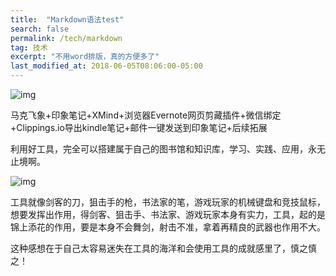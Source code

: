 ```yaml
---
title:  "Markdown语法test"
search: false
permalink: /tech/markdown
tag: 技术
excerpt: "不用word排版，真的方便多了"
last_modified_at: 2018-06-05T08:06:00-05:00
---
```


![img](https://mmbiz.qpic.cn/mmbiz_png/fgOI29GemlnWzCwibEQBlD1Boicj11ODNrPqfKIYNECcxNlqAJsdBvf0sBDfyHkAsOAV5hhRbGUsJk0VA38ChiaiaA/640?wx_fmt=png)


马克飞象+印象笔记+XMind+浏览器Evernote网页剪藏插件+微信绑定+Clippings.io导出kindle笔记+邮件一键发送到印象笔记+后续拓展

利用好工具，完全可以搭建属于自己的图书馆和知识库，学习、实践、应用，永无止境啊。

![img](https://mmbiz.qpic.cn/mmbiz_jpg/fgOI29GemlkxW9I2jKYYtE1MPIMeqKctNFA0o4tb38k5kUGpxDdy89enrOE8Qkrmh8pJuA7Nh1QicmUMsWL3f6w/640?wx_fmt=jpeg)

工具就像剑客的刀，狙击手的枪，书法家的笔，游戏玩家的机械键盘和竞技鼠标，想要发挥出作用，得剑客、狙击手、书法家、游戏玩家本身有实力，工具，起的是锦上添花的作用，要是本身不会舞剑，射击不准，拿着再精良的武器也作用不大。

这种感想在于自己太容易迷失在工具的海洋和会使用工具的成就感里了，慎之慎之！